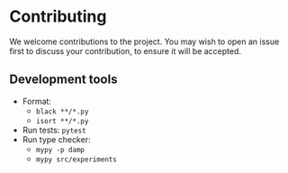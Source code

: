 # Contributing

We welcome contributions to the project.
You may wish to open an issue first to discuss your contribution, to ensure it will be accepted.


## Development tools
- Format:
  - `black **/*.py`
  - `isort **/*.py`
- Run tests: `pytest`
- Run type checker:
  - `mypy -p damp`
  - `mypy src/experiments`

